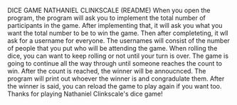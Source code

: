 DICE GAME NATHANIEL CLINKSCALE (README)
When you open the program, the program will ask you to implement the total number of participants in the game. 
After implementing that, it will ask you what you want the total number to be to win the game.
Then after completeting, it wll ask for a username for everyone.
The usernames will consist of the number of people that you put who will be attending the game.
When rolling the dice, you can want to keep rolling or not until your turn is over.
The game is going to continue all the way through until someone reaches the count to win.
After the count is reached, the winner will be annoucnced.
The program will print out whoever the winner is and congradulate them.
After the winner is said, you can reload the game to play again if you want too.
Thanks for playing Nathaniel Clinkscale's dice game!
